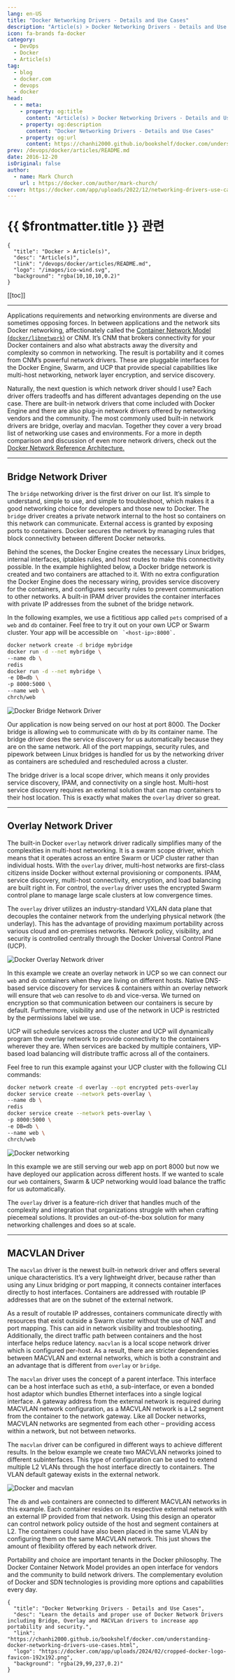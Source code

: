 ```yaml
---
lang: en-US
title: "Docker Networking Drivers - Details and Use Cases"
description: "Article(s) > Docker Networking Drivers - Details and Use Cases"
icon: fa-brands fa-docker
category:
  - DevOps
  - Docker
  - Article(s)
tag:
  - blog
  - docker.com
  - devops
  - docker
head:
  - - meta:
    - property: og:title
      content: "Article(s) > Docker Networking Drivers - Details and Use Cases"
    - property: og:description
      content: "Docker Networking Drivers - Details and Use Cases"
    - property: og:url
      content: https://chanhi2000.github.io/bookshelf/docker.com/understanding-docker-networking-drivers-use-cases.html
prev: /devops/docker/articles/README.md
date: 2016-12-20
isOriginal: false
author:
  - name: Mark Church
    url : https://docker.com/author/mark-church/
cover: https://docker.com/app/uploads/2022/12/networking-drivers-use-cases-3.png
---
```


# {{ $frontmatter.title }} 관련

```component VPCard
{
  "title": "Docker > Article(s)",
  "desc": "Article(s)",
  "link": "/devops/docker/articles/README.md",
  "logo": "/images/ico-wind.svg",
  "background": "rgba(10,10,10,0.2)"
}
```

[[toc]]

---

<SiteInfo
  name="Docker Networking Drivers - Details and Use Cases"
  desc="Learn the details and proper use of Docker Network Drivers including Bridge, Overlay and MACVLan drivers to increase app portability and security."
  url="https://docker.com/blog/understanding-docker-networking-drivers-use-cases"
  logo="https://docker.com/app/uploads/2024/02/cropped-docker-logo-favicon-192x192.png"
  preview="https://docker.com/app/uploads/2022/12/networking-drivers-use-cases-3.png"/>

Applications requirements and networking environments are diverse and sometimes opposing forces. In between applications and the network sits Docker networking, affectionately called the [Container Network Model (<FontIcon icon="iconfont icon-github"/>`docker/libnetwork`)](https://github.com/docker/libnetwork/blob/master/docs/design.md) or CNM. It’s CNM that brokers connectivity for your Docker containers and also what abstracts away the diversity and complexity so common in networking. The result is portability and it comes from CNM’s powerful network drivers. These are pluggable interfaces for the Docker Engine, Swarm, and UCP that provide special capabilities like multi-host networking, network layer encryption, and service discovery.

Naturally, the next question is which network driver should I use? Each driver offers tradeoffs and has different advantages depending on the use case. There are built-in network drivers that come included with Docker Engine and there are also plug-in network drivers offered by networking vendors and the community. The most commonly used built-in network drivers are bridge, overlay and macvlan. Together they cover a very broad list of networking use cases and environments. For a more in depth comparison and discussion of even more network drivers, check out the [<FontIcon icon="fa-brands fa-docker"/>Docker Network Reference Architecture.](https://success.docker.com/Datacenter/Apply/Docker_Reference_Architecture%3A_Designing_Scalable%2C_Portable_Docker_Container_Networks)

---

## Bridge Network Driver

The `bridge` networking driver is the first driver on our list. It’s simple to understand, simple to use, and simple to troubleshoot, which makes it a good networking choice for developers and those new to Docker. The `bridge` driver creates a private network internal to the host so containers on this network can communicate. External access is granted by exposing ports to containers. Docker secures the network by managing rules that block connectivity between different Docker networks.

Behind the scenes, the Docker Engine creates the necessary Linux bridges, internal interfaces, iptables rules, and host routes to make this connectivity possible. In the example highlighted below, a Docker bridge network is created and two containers are attached to it. With no extra configuration the Docker Engine does the necessary wiring, provides service discovery for the containers, and configures security rules to prevent communication to other networks. A built-in IPAM driver provides the container interfaces with private IP addresses from the subnet of the bridge network.

In the following examples, we use a fictitious app called `pets` comprised of a `web` and `db` container. Feel free to try it out on your own UCP or Swarm cluster. Your app will be accessible on `` `<host-ip>:8000`.``

```sh
docker network create -d bridge mybridge
docker run -d --net mybridge \
--name db \
redis
docker run -d --net mybridge \
-e DB=db \
-p 8000:5000 \
--name web \
chrch/web
```

 ![Docker Bridge Network Driver](https://docker.com/app/uploads/2022/12/networking-drivers-use-cases-3.png)

Our application is now being served on our host at port 8000. The Docker bridge is allowing `web` to communicate with `db` by its container name. The bridge driver does the service discovery for us automatically because they are on the same network. All of the port mappings, security rules, and pipework between Linux bridges is handled for us by the networking driver as containers are scheduled and rescheduled across a cluster.

The bridge driver is a local scope driver, which means it only provides service discovery, IPAM, and connectivity on a single host. Multi-host service discovery requires an external solution that can map containers to their host location. This is exactly what makes the `overlay` driver so great.

---

## Overlay Network Driver

The built-in Docker `overlay` network driver radically simplifies many of the complexities in multi-host networking. It is a swarm scope driver, which means that it operates across an entire Swarm or UCP cluster rather than individual hosts. With the `overlay` driver, multi-host networks are first-class citizens inside Docker without external provisioning or components. IPAM, service discovery, multi-host connectivity, encryption, and load balancing are built right in. For control, the `overlay` driver uses the encrypted Swarm control plane to manage large scale clusters at low convergence times.

The `overlay` driver utilizes an industry-standard VXLAN data plane that decouples the container network from the underlying physical network (the underlay). This has the advantage of providing maximum portability across various cloud and on-premises networks. Network policy, visibility, and security is controlled centrally through the Docker Universal Control Plane (UCP).

![Docker Overlay Network driver](https://docker.com/app/uploads/2022/12/networking-drivers-use-cases-1.png)

In this example we create an overlay network in UCP so we can connect our `web` and `db` containers when they are living on different hosts. Native DNS-based service discovery for services & containers within an overlay network will ensure that `web` can resolve to `db` and vice-versa. We turned on encryption so that communication between our containers is secure by default.  Furthermore, visibility and use of the network in UCP is restricted by the permissions label we use.

UCP will schedule services across the cluster and UCP will dynamically program the overlay network to provide connectivity to the containers wherever they are. When services are backed by multiple containers, VIP-based load balancing will distribute traffic across all of the containers.

Feel free to run this example against your UCP cluster with the following CLI commands:

```sh
docker network create -d overlay --opt encrypted pets-overlay 
docker service create --network pets-overlay \
--name db \
redis 
docker service create --network pets-overlay \
-p 8000:5000 \
-e DB=db \
--name web \
chrch/web
```

 ![Docker networking](https://docker.com/app/uploads/2022/12/networking-drivers-use-cases-4.png)

In this example we are still serving our web app on port 8000 but now we have deployed our application across different hosts. If we wanted to scale our `web` containers, Swarm & UCP networking would load balance the traffic for us automatically.

The `overlay` driver is a feature-rich driver that handles much of the complexity and integration that organizations struggle with when crafting piecemeal solutions. It provides an out-of-the-box solution for many networking challenges and does so at scale.

---

## MACVLAN Driver

The `macvlan` driver is the newest built-in network driver and offers several unique characteristics. It’s a very lightweight driver, because rather than using any Linux bridging or port mapping, it connects container interfaces directly to host interfaces. Containers are addressed with routable IP addresses that are on the subnet of the external network.

As a result of routable IP addresses, containers communicate directly with resources that exist outside a Swarm cluster without the use of NAT and port mapping. This can aid in network visibility and troubleshooting. Additionally, the direct traffic path between containers and the host interface helps reduce latency. `macvlan` is a local scope network driver which is configured per-host. As a result, there are stricter dependencies between MACVLAN and external networks, which is both a constraint and an advantage that is different from `overlay` or `bridge`.

The `macvlan` driver uses the concept of a parent interface. This interface can be a host interface such as `eth0`, a sub-interface, or even a bonded host adaptor which bundles Ethernet interfaces into a single logical interface. A gateway address from the external network is required during MACVLAN network configuration, as a MACVLAN network is a L2 segment from the container to the network gateway. Like all Docker networks, MACVLAN networks are segmented from each other – providing access within a network, but not between networks.

The `macvlan` driver can be configured in different ways to achieve different results. In the below example we create two MACVLAN networks joined to different subinterfaces. This type of configuration can be used to extend multiple L2 VLANs through the host interface directly to containers. The VLAN default gateway exists in the external network.

 ![Docker and macvlan](https://docker.com/app/uploads/2022/12/networking-drivers-use-cases-2.png)

The `db` and `web` containers are connected to different MACVLAN networks in this example. Each container resides on its respective external network with an external IP provided from that network. Using this design an operator can control network policy outside of the host and segment containers at L2. The containers could have also been placed in the same VLAN by configuring them on the same MACVLAN network. This just shows the amount of flexibility offered by each network driver.

Portability and choice are important tenants in the Docker philosophy. The Docker Container Network Model provides an open interface for vendors and the community to build network drivers. The complementary evolution of Docker and SDN technologies is providing more options and capabilities every day.

<!-- TODO: add ARTICLE CARD -->
```component VPCard
{
  "title": "Docker Networking Drivers - Details and Use Cases",
  "desc": "Learn the details and proper use of Docker Network Drivers including Bridge, Overlay and MACVLan drivers to increase app portability and security.",
  "link": "https://chanhi2000.github.io/bookshelf/docker.com/understanding-docker-networking-drivers-use-cases.html",
  "logo": "https://docker.com/app/uploads/2024/02/cropped-docker-logo-favicon-192x192.png",
  "background": "rgba(29,99,237,0.2)"
}
```
